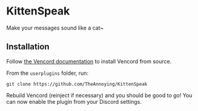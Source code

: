 # KittenSpeak

Make your messages sound like a cat~

## Installation
Follow [the Vencord documentation](https://docs.vencord.dev/) to install Vencord from source.

From the `userplugins` folder, run:
```
git clone https://github.com/TheAnnoying/KittenSpeak
```
Rebuild Vencord (reinject if necessary) and you should be good to go! You can now enable the plugin from your Discord settings.
